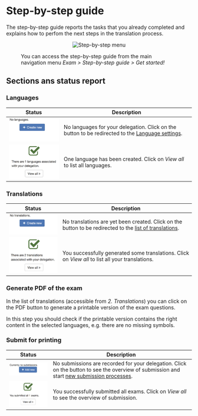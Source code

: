 # Step-by-step guide

The step-by-step guide reports the tasks that you already completed and explains how to perfom the next steps in the translation process.

<figure>
  <p align="center">
    <img src="/img/menu_exam_stepbystep.png" alt="Step-by-step menu" />
  </p>
  <figcaption>You can access the step-by-step guide from the main navigation menu <em>Exam &gt; Step-by-step guide &gt; Get started!</em></figcaption>
</figure>


## Sections ans status report

### Languages

| Status | Description |
| ------ | ----------- |
| ![](img/exam_guide_languages_none.png) | No languages for your delegation. Click on the button to be redirected to the [Language settings](language_settings.md). |
| ![](img/exam_guide_languages_good.png) | One language has been created. Click on *View all* to list all languages. |


### Translations

| Status | Description |
| ------ | ----------- |
| ![](img/exam_guide_translations_none.png) | No translations are yet been created. Click on the button to be redirected to the [list of translations](translations.md). |
| ![](img/exam_guide_translations_good.png) | You successfully generated some translations. Click on *View all* to list all your translations. |

### Generate PDF of the exam

In the list of translations (accessible from *2. Translations*) you can click on the PDF button to generate a printable version of the exam questions.

In this step you should check if the printable version contains the right content in the selected languages, e.g. there are no missing symbols.

### Submit for printing

| Status | Description |
| ------ | ----------- |
| ![](img/exam_guide_submit_none.png) | No submissions are recorded for your delegation. Click on the button to see the overview of submission and start [new submission processes](assign_exams.md). |
| ![](img/exam_guide_submit_good.png) | You successfully submitted all exams. Click on *View all* to see the overview of submission. |

